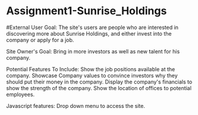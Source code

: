 # Assignment1-Sunrise_Holdings
#External User Goal:
The site's users are people who are interested in discovering more about Sunrise Holdings, 
and either invest into the company or apply for a job. 

Site Owner's Goal:
Bring in more investors as well as new talent for his company. 


Potential Features To Include:
Show the job positions available at the company. 
Showcase Company values to convince investors why they should put their money in the company. 
Display the company's financials to show the strength of the company.
Show the location of offices to potential employees. 


Javascript features:
Drop down menu to access the site. 


